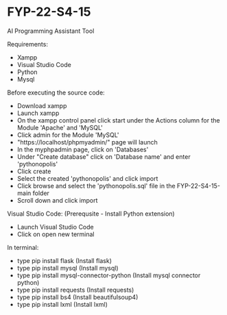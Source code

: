 # FYP-22-S4-15
AI Programming Assistant Tool 

Requirements:
- Xampp
- Visual Studio Code
- Python
- Mysql

Before executing the source code: 
 - Download xampp 
 - Launch xampp 
 - On the xampp control panel click start under the Actions column for the Module 'Apache' and 'MySQL' 
 - Click admin for the Module 'MySQL' 
 - "https://localhost/phpmyadmin/" page will launch 
 - In the myphpadmin page, click on 'Databases'  
 - Under "Create database" click on 'Database name' and enter 'pythonopolis'
 - Click create 
 - Select the created 'pythonopolis' and click import
 - Click browse and select the 'pythonopolis.sql' file in the FYP-22-S4-15-main folder
 - Scroll down and click import
 
Visual Studio Code:
(Prerequsite - Install Python extension)
- Launch Visual Studio Code
- Click on open new terminal

In terminal: 
 - type pip install flask (Install flask)
 - type pip install mysql (Install mysql)
 - type pip install mysql-connector-python (Install mysql connector python)
 - type pip install requests (Install requests)
 - type pip install bs4 (Install beautifulsoup4)
 - type pip install lxml (Install lxml)
